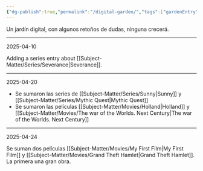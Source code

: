 ```yaml
---
{"dg-publish":true,"permalink":"/digital-garden/","tags":["gardenEntry"]}
---
```


Un jardín digital,
con algunos retoños de dudas, 
ninguna crecerá. 

---
2025-04-10

Adding a series entry about [[Subject-Matter/Series/Severance\|Severance]].

---
2025-04-20

- Se sumaron las series de [[Subject-Matter/Series/Sunny\|Sunny]] y [[Subject-Matter/Series/Mythic Quest\|Mythic Quest]]
- Se sumaron las películas [[Subject-Matter/Movies/Holland\|Holland]] y [[Subject-Matter/Movies/The war of the Worlds. Next Century\|The war of the Worlds. Next Century]]
---
2025-04-24

Se suman dos películas [[Subject-Matter/Movies/My First Film\|My First Film]] y [[Subject-Matter/Movies/Grand Theft Hamlet\|Grand Theft Hamlet]]. La primera una gran obra. 












